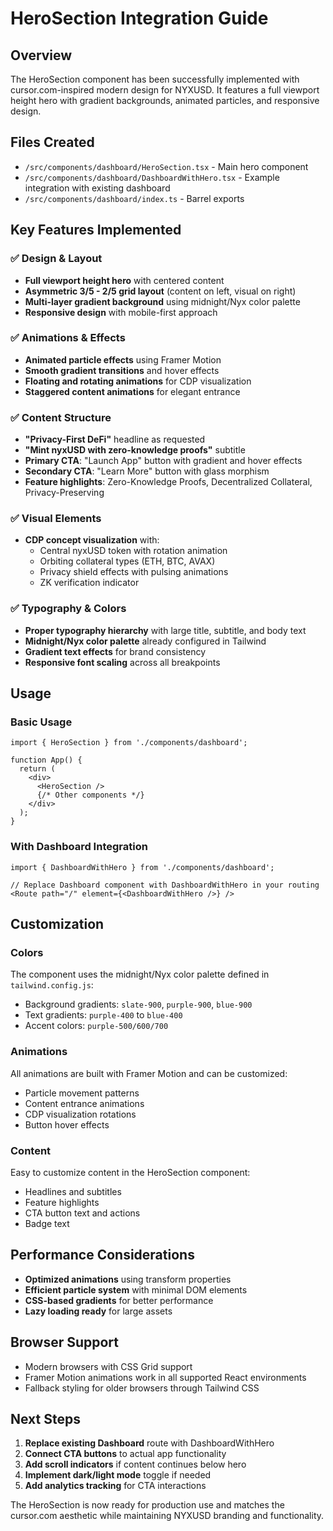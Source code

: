 # HeroSection Integration Guide

## Overview
The HeroSection component has been successfully implemented with cursor.com-inspired modern design for NYXUSD. It features a full viewport height hero with gradient backgrounds, animated particles, and responsive design.

## Files Created
- `/src/components/dashboard/HeroSection.tsx` - Main hero component
- `/src/components/dashboard/DashboardWithHero.tsx` - Example integration with existing dashboard
- `/src/components/dashboard/index.ts` - Barrel exports

## Key Features Implemented

### ✅ Design & Layout
- **Full viewport height hero** with centered content
- **Asymmetric 3/5 - 2/5 grid layout** (content on left, visual on right)
- **Multi-layer gradient background** using midnight/Nyx color palette
- **Responsive design** with mobile-first approach

### ✅ Animations & Effects
- **Animated particle effects** using Framer Motion
- **Smooth gradient transitions** and hover effects
- **Floating and rotating animations** for CDP visualization
- **Staggered content animations** for elegant entrance

### ✅ Content Structure
- **"Privacy-First DeFi"** headline as requested
- **"Mint nyxUSD with zero-knowledge proofs"** subtitle
- **Primary CTA**: "Launch App" button with gradient and hover effects
- **Secondary CTA**: "Learn More" button with glass morphism
- **Feature highlights**: Zero-Knowledge Proofs, Decentralized Collateral, Privacy-Preserving

### ✅ Visual Elements
- **CDP concept visualization** with:
  - Central nyxUSD token with rotation animation
  - Orbiting collateral types (ETH, BTC, AVAX)
  - Privacy shield effects with pulsing animations
  - ZK verification indicator

### ✅ Typography & Colors
- **Proper typography hierarchy** with large title, subtitle, and body text
- **Midnight/Nyx color palette** already configured in Tailwind
- **Gradient text effects** for brand consistency
- **Responsive font scaling** across all breakpoints

## Usage

### Basic Usage
```tsx
import { HeroSection } from './components/dashboard';

function App() {
  return (
    <div>
      <HeroSection />
      {/* Other components */}
    </div>
  );
}
```

### With Dashboard Integration
```tsx
import { DashboardWithHero } from './components/dashboard';

// Replace Dashboard component with DashboardWithHero in your routing
<Route path="/" element={<DashboardWithHero />} />
```

## Customization

### Colors
The component uses the midnight/Nyx color palette defined in `tailwind.config.js`:
- Background gradients: `slate-900`, `purple-900`, `blue-900`
- Text gradients: `purple-400` to `blue-400`
- Accent colors: `purple-500/600/700`

### Animations
All animations are built with Framer Motion and can be customized:
- Particle movement patterns
- Content entrance animations
- CDP visualization rotations
- Button hover effects

### Content
Easy to customize content in the HeroSection component:
- Headlines and subtitles
- Feature highlights
- CTA button text and actions
- Badge text

## Performance Considerations

- **Optimized animations** using transform properties
- **Efficient particle system** with minimal DOM elements
- **CSS-based gradients** for better performance
- **Lazy loading ready** for large assets

## Browser Support

- Modern browsers with CSS Grid support
- Framer Motion animations work in all supported React environments
- Fallback styling for older browsers through Tailwind CSS

## Next Steps

1. **Replace existing Dashboard** route with DashboardWithHero
2. **Connect CTA buttons** to actual app functionality
3. **Add scroll indicators** if content continues below hero
4. **Implement dark/light mode** toggle if needed
5. **Add analytics tracking** for CTA interactions

The HeroSection is now ready for production use and matches the cursor.com aesthetic while maintaining NYXUSD branding and functionality.